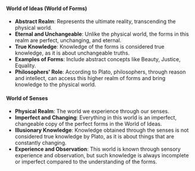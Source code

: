 #### World of Ideas (World of Forms)

- **Abstract Realm**: Represents the ultimate reality, transcending the physical world.
- **Eternal and Unchangeable**: Unlike the physical world, the forms in this realm are perfect, unchanging, and eternal.
- **True Knowledge**: Knowledge of the forms is considered true knowledge, as it is about unchangeable truths.
- **Examples of Forms**: Include abstract concepts like Beauty, Justice, Equality.
- **Philosophers' Role**: According to Plato, philosophers, through reason and intellect, can access this higher realm of forms and bring knowledge to the physical world.

#### World of Senses

- **Physical Realm**: The world we experience through our senses.
- **Imperfect and Changing**: Everything in this world is an imperfect, changeable copy of the perfect forms in the World of Ideas.
- **Illusionary Knowledge**: Knowledge obtained through the senses is not considered true knowledge by Plato, as it is about things that are constantly changing.
- **Experience and Observation**: This world is known through sensory experience and observation, but such knowledge is always incomplete or imperfect compared to the understanding of the forms.